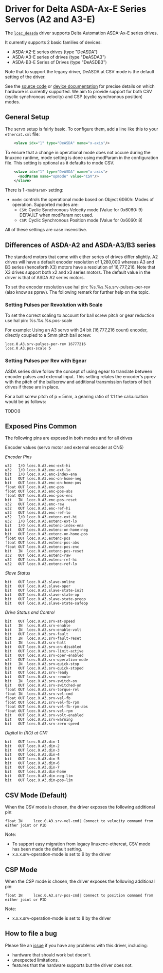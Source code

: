 # Driver for Delta ASDA-Ax-E Series Servos (A2 and A3-E)

The [`lcec_deasda`](../src/devices/lcec_deasda.c) driver supports Delta Automation ASDA-Ax-E series drives. 

It currently supports 2 basic families of devices:

- ASDA-A2-E series drives (type "DeASDA")
- ASDA-A3-E series of drives (type "DeASDA3")
- ASDA-B3-E Series of Drives (type "DeASDB3")

Note that to support the legacy driver, DeASDA at CSV mode is the default setting of the driver.

See the [source code](../src/devices/lcec_deasda.c) or [device
documentation](devices/) for precise details on which hardware is
currently supported. We aim to provide support for both CSV (cyclic synchronous velocity) and CSP (cyclic synchronous position) modes. 

## General Setup 
The servo setup is fairly basic.  To configure them, add a line
like this to your `ethercat.xml` file:

```xml
    <slave idx="1" type="DeASDA" name="x-axis"/>
```

To ensure that a change in operational mode does not occure during the linuxcnc runtime, mode setting is done using modParam in the configuration file. This setting is optional as it defaults to mode CSV.

```xml
    <slave idx="1" type="DeASDA" name="x-axis">
      <modParam name="opmode" value="CSV"/>
    </slave>
```

There is 1 `<modParam>` setting:

- `mode`: controls the operational mode based on Object 6060h: Modes of operation.
  Supported modes are:
  - `CSV`: Cyclic Synchronous Velocity mode (Value for 0x6060: 9) DEFAULT when modParam not used.
  - `CSP`: Cyclic Synchronous Position mode (Value for 0x6060: 8)
    
All of these settings are case insensitive.

## Differences of ASDA-A2 and ASDA-A3/B3 series

The standard motors that come with either series of drives differ slightly. A2 drives will have a default encoder resolution of 1,280,000 whereas A3 and B3 series (henceforth X3) motors have a resolution of 16,777,216. Note that X3 drives support both x2 and x3 series motors. The default value in the driver is that of ASDA A2 series motors.

To set the encoder resolution use hal pin: %s.%s.%s.srv-pulses-per-rev (also know as pprev). The following remark for further help on the topic.

### Setting Pulses per Revolution with Scale

To set the correct scaling to account for ball screw pitch or gear reduction use hal pin: %s.%s.%s.pos-scale

For example: Using an A3 servo with 24 bit (16,777,216 count) encoder, directly coupled to a 5mm pitch ball screw:
```
lcec.0.A3.srv-pulses-per-rev 16777216
lcec.0.A3.pos-scale 5
```

### Setting Pulses per Rev with Egear 

ASDA series drive follow the concept of using egear to translate between encoder pulses and external input. This setting relates the encoder's pprev with the pitch of the ballscrew and additional transmission factors of belt drives if these are in place.

For a ball screw pitch of p = 5mm, a gearing ratio of 1:1 the calculcation would be as follows:

TODO()


## Exposed Pins Common

The following pins are exposed in both modes and for all drives

Encoder values (servo motor and external encoder at CN5)

_Encoder Pins_
```
u32   I/O lcec.0.A3.enc-ext-hi
u32   I/O lcec.0.A3.enc-ext-lo
bit   I/O lcec.0.A3.enc-index-ena
bit   OUT lcec.0.A3.enc-on-home-neg
bit   OUT lcec.0.A3.enc-on-home-pos
float OUT lcec.0.A3.enc-pos
float OUT lcec.0.A3.enc-pos-abs 
float OUT lcec.0.A3.enc-pos-enc
bit   IN  lcec.0.A3.enc-pos-reset
s32   OUT lcec.0.A3.enc-raw
u32   OUT lcec.0.A3.enc-ref-hi
u32   OUT lcec.0.A3.enc-ref-lo
u32   I/O lcec.0.A3.extenc-ext-hi
u32   I/O lcec.0.A3.extenc-ext-lo
bit   I/O lcec.0.A3.extenc-index-ena
bit   OUT lcec.0.A3.extenc-on-home-neg
bit   OUT lcec.0.A3.extenc-on-home-pos
float OUT lcec.0.A3.extenc-pos
float OUT lcec.0.A3.extenc-pos-abs
float OUT lcec.0.A3.extenc-pos-enc
bit   IN  lcec.0.A3.extenc-pos-reset
s32   OUT lcec.0.A3.extenc-raw
u32   OUT lcec.0.A3.extenc-ref-hi
u32   OUT lcec.0.A3.extenc-ref-lo
```
_Slave Status_
```
bit   OUT lcec.0.A3.slave-online
bit   OUT lcec.0.A3.slave-oper
bit   OUT lcec.0.A3.slave-state-init
bit   OUT lcec.0.A3.slave-state-op
bit   OUT lcec.0.A3.slave-state-preop
bit   OUT lcec.0.A3.slave-state-safeop
```
_Drive Status and Control_
```
bit   OUT lcec.0.A3.srv-at-speed
bit   IN  lcec.0.A3.srv-enable 
bit   IN  lcec.0.A3.srv-enable-volt
bit   OUT lcec.0.A3.srv-fault
bit   IN  lcec.0.A3.srv-fault-reset 
bit   IN  lcec.0.A3.srv-halt
bit   OUT lcec.0.A3.srv-on-disabled
bit   OUT lcec.0.A3.srv-limit-active
bit   OUT lcec.0.A3.srv-oper-enabled
u32   OUT lcec.0.A3.srv-operation-mode
bit   IN  lcec.0.A3.srv-quick-stop
bit   OUT lcec.0.A3.srv-quick-stoped
bit   OUT lcec.0.A3.srv-ready
bit   OUT lcec.0.A3.srv-remote
bit   IN  lcec.0.A3.srv-switch-on
bit   OUT lcec.0.A3.srv-switched-on
float OUT lcec.0.A3.srv-torque-rel
float IN  lcec.0.A3.srv-vel-cmd 
float OUT lcec.0.A3.srv-vel-fb
float OUT lcec.0.A3.srv-vel-fb-rpm
float OUT lcec.0.A3.srv-vel-fb-rpm-abs
float OUT lcec.0.A3.srv-vel-rpm
bit   OUT lcec.0.A3.srv-volt-enabled
bit   OUT lcec.0.A3.srv-warning
bit   OUT lcec.0.A3.srv-zero-speed
```
_Digital In (RO) at CN1_
```
bit   OUT lcec.0.A3.din-1
bit   OUT lcec.0.A3.din-2
bit   OUT lcec.0.A3.din-3
bit   OUT lcec.0.A3.din-4
bit   OUT lcec.0.A3.din-5
bit   OUT lcec.0.A3.din-6
bit   OUT lcec.0.A3.din-7
bit   OUT lcec.0.A3.din-home
bit   OUT lcec.0.A3.din-neg-lim
bit   OUT lcec.0.A3.din-pos-lim
```


## CSV Mode (Default)

When the CSV mode is chosen, the driver exposes the following additional pin:

```
float IN     lcec.0.A3.srv-vel-cmd| Connect to velocity command from either joint or PID
```

Note: 
- To support easy migration from legacy linuxcnc-ethercat, CSV mode has been made the default setting.
- x.x.x.srv-operation-mode is set to 9 by the driver 


## CSP Mode

When the CSP mode is chosen, the driver exposes the following additional pin:

```
float IN     lcec.0.A3.srv-pos-cmd| Connect to position command from either joint or PID
```

Note: 
- x.x.x.srv-operation-mode is set to 8 by the driver 

## How to file a bug

Please file an
[issue](http://github.com/linuxcnc-ethercat/linuxcnc-ethercat/issues)
if you have any problems with this driver, including:

- hardware that should work but doesn't.
- unexpected limitations.
- features that the hardware supports but the driver does not.
